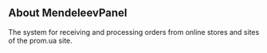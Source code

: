 

## About MendeleevPanel

The system for receiving and processing orders from online stores and sites of the prom.ua site.

